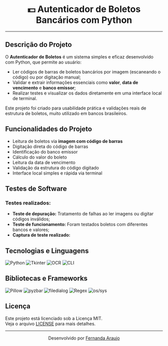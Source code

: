 <h1 align="center">  💵 Autenticador de Boletos Bancários com Python</h1>

---

## Descrição do Projeto

O **Autenticador de Boletos** é um sistema simples e eficaz desenvolvido com Python, que permite ao usuário:
- Ler códigos de barras de boletos bancários por imagem (escaneando o código) ou por digitação manual;
- Validar e extrair informações essenciais como **valor**, **data de vencimento** e **banco emissor**;
- Realizar testes e visualizar os dados diretamente em uma interface local de terminal.

Este projeto foi criado para usabilidade prática e validações reais de estrutura de boletos, muito utilizado em bancos brasileiros.

## Funcionalidades do Projeto

-  Leitura de boletos via **imagem com código de barras**
-  Digitação direta do código de barras
-  Identificação do banco emissor
-  Cálculo do valor do boleto
-  Leitura da data de vencimento
-  Validação da estrutura do código digitado
-  Interface local simples e rápida via terminal

## Testes de Software

### Testes realizados:
- **Teste de depuração:** Tratamento de falhas ao ler imagens ou digitar códigos inválidos;
- **Teste de funcionamento:** Foram testados boletos com diferentes bancos e valores;
- **Captura de teste realizado:**


## Tecnologias e Linguagens 
![Python](https://img.shields.io/badge/Python-3.11-grey?logo=python&logoColor=black)
![Tkinter](https://img.shields.io/badge/Tkinter-GUI-grey?logo=python&logoColor=black)
![OCR](https://img.shields.io/badge/OCR-Recognition-grey?logo=google&logoColor=black)
![CLI](https://img.shields.io/badge/CLI-Interface-grey?logo=gnubash&logoColor=black)

## Bibliotecas e Frameworks

![Pillow](https://img.shields.io/badge/Pillow-Image-grey?logo=python&logoColor=black)
![pyzbar](https://img.shields.io/badge/pyzbar-Barcodes-grey?logo=python&logoColor=black)
![filedialog](https://img.shields.io/badge/filedialog-Tkinter-grey?logo=python&logoColor=black)
![Regex](https://img.shields.io/badge/Regex-Validation-grey?logo=regex&logoColor=black)
![os/sys](https://img.shields.io/badge/OS%20%26%20SYS-Core-grey?logo=windows&logoColor=black)

## Licença

Este projeto está licenciado sob a Licença MIT.  
Veja o arquivo [LICENSE](LICENSE) para mais detalhes.

--- 

<p align="center">
    Desenvolvido por <a href="https://github.com/AraujoTech1">Fernanda Araujo</a> 
</p>
